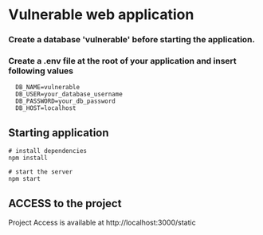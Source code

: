 # Vulnerable web application

### Create a database 'vulnerable' before starting the application.

### Create a .env file at the root of your application and insert following values

```
  DB_NAME=vulnerable
  DB_USER=your_database_username
  DB_PASSWORD=your_db_password
  DB_HOST=localhost
```

## Starting application
```
# install dependencies
npm install

```


``` 
# start the server
npm start

```

## ACCESS to the project

Project Access is available at http://localhost:3000/static
